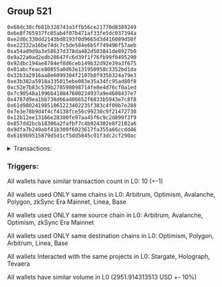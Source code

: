 ## Group 521

```0x2c998adf8b3dd06a850e3bbfb42eb6f94242a529
0x68dc38cfb81b328743a3ffb56ce21770d8389249
0x6e8f765937fc05ab4f07b471af33fe5dc037394a
0xe2d0c330dd2143bd8193f0d9665d3d416089d50f
0xe22332a16be74dc7c5de584e6b5f749496f57aeb
0xa54ad9d9a3e58637d378da482d503841de8927b0
0x9a22a0ad2edb28647fc6d39f1f76fb99f0495290
0x92dbc194ae8784ef8d6ceb149b32d92e39a3f675
0x01abcfeace80855a0d63e131950958c3352bd1da
0x32b3a2916aa8e6099384f2107b8f935b324a79e3
0xe3b382a5918a335015ebe083e35a34fc95ad80f8
0xc52e7b83c539b278598098714fe8e4d76cf0a1ed
0x7c90548a1996b410847600234937a9e4608437e7
0x4787d9ea1bb738d66a406652f6833b5943e7c8f8
0x61d9802419851061223402235f383c4f09b7e288
0x7e3e78b9d4f4cf4138fce56c99230c9f21472730
0x12b12ee13166e28380fe97aa45f6c9c2d899f3f9
0x857dd2bcb18306a2fafbf7c4b924302e8f2102a6
0x9dfa7b249abf41b309f6023617fa355a66ccdd46
0x6169b9515879d5d1cf5dd5845c01f3dc2cf290ac
```
<details>
<summary>Transactions:</summary>

Hashes: 

Wallet: 0x2c998adf8b3dd06a850e3bbfb42eb6f94242a529

       Hash: 0x75fe9cf437fcb0eb2a775b722612fa16efe81ef53788d223665c8b358748956f
         - source chain: Arbitrum
         - destination chain: Optimism
         - project: Stargate
         - contract: 0x352d8275aae3e0c2404d9f68f6cee084b5beb3dd
         - value USD: 2.091910432
       Hash: 0x2bf96b24ecb547ecfcade67ee8a26aaad7beb3bee780e6a1765d6efaa816e945
         - source chain: Arbitrum
         - destination chain: Optimism
         - project: Stargate
         - contract: 0x352d8275aae3e0c2404d9f68f6cee084b5beb3dd
         - value USD: 1.867971671
       Hash: 0xb41cc3390873e2d288d4977caa039c76216842f1019bd9d71bfee9c8e0e469b7
         - source chain: Arbitrum
         - destination chain: Optimism
         - project: Stargate
         - contract: 0x352d8275aae3e0c2404d9f68f6cee084b5beb3dd
         - value USD: 1.804022386
       Hash: 0xa6ed31c798537bd39663ce89fb12d120224fb5583d9a812c8602d132d5e9dcd1
         - source chain: Avalanche
         - destination chain: Polygon
         - project: Holograph
         - contract: 0xe9e30a0ad0d8af5cf2606ea720052e28d6fcbaaf
       Hash: 0x360808bd11e912f494ab5da05fff1772a3393ff7d90830972e5e93ba2b8455b4
         - source chain: Optimism
         - destination chain: Polygon
         - project: Holograph
         - contract: 0xe9e30a0ad0d8af5cf2606ea720052e28d6fcbaaf
       Hash: 0xb96e6c642afe4b63f0e0f2a6030376e7812925084c80c229bb5c6590e7183134
         - source chain: Optimism
         - destination chain: Arbitrum
         - project: Holograph
         - contract: 0x6f484eacd997d9880205af22f6a4881ea0e1ccd7
       Hash: 0xbea999516d4ce67ff8eefef9bd97875324d8e20e9c4d7931e80e1ed6afe95378
         - source chain: zkSync Era Mainnet
         - destination chain: Linea
         - project: Tevaera
         - contract: 0x17d9b864af82c6b83fa6330d65bfe61f3e944fff
       Hash: 0x10118c436b522f0485de285ac1a83af59e68d733569faaae19f23f666ffe37eb
         - source chain: Optimism
         - destination chain: Linea
         - project: Stargate
         - contract: 0x701a95707a0290ac8b90b3719e8ee5b210360883
         - value USD: 27.130156202
       Hash: 0xcf5cf8a07d11b80041a604f3561ef7baeda9f23308934a5e1b76abd112fc0510
         - source chain: Optimism
         - destination chain: Arbitrum
         - project: Stargate
         - contract: 0x701a95707a0290ac8b90b3719e8ee5b210360883
         - value USD: 1710.813767809
       Hash: 0x8284dfb1611a149c2c0e1eed67184a004be4749a5a0d0caa3fc3905206e995af
         - source chain: Arbitrum
         - destination chain: Base
         - project: Stargate
         - contract: 0x352d8275aae3e0c2404d9f68f6cee084b5beb3dd
         - value USD: 1208.206485013
Wallet: 0x68dc38cfb81b328743a3ffb56ce21770d8389249

       Hash:0x32ea21a077f80292d1586a6097f6f10d5d72b2378a06016dc2a51da10bf0853f
         - source chain: Arbitrum
         - destination chain: Optimism
         - project: Stargate
         - contract: 0x352d8275aae3e0c2404d9f68f6cee084b5beb3dd
         - value USD: 2.091910432
       Hash:0x59a23ef7931e0f9aa5c108a49ebdbf5a193112321dcfd973cae4ffa212265747
         - source chain: Arbitrum
         - destination chain: Optimism
         - project: Stargate
         - contract: 0x352d8275aae3e0c2404d9f68f6cee084b5beb3dd
         - value USD: 1.867971671
       Hash:0x2d63330c771536cfe9bf9ead3f31227012ca35944ba995c864ccbbc43310e7ad
         - source chain: Arbitrum
         - destination chain: Optimism
         - project: Stargate
         - contract: 0x352d8275aae3e0c2404d9f68f6cee084b5beb3dd
         - value USD: 1.803994717
       Hash:0xe516db46c4e868288baceaf1628e78ffc0ec3bfbb2909c43885c6f174a0bec24
         - source chain: Avalanche
         - destination chain: Polygon
         - project: Holograph
         - contract: 0xe9e30a0ad0d8af5cf2606ea720052e28d6fcbaaf
       Hash:0xed01f9d07950123f98ba4c28d815f1c22c63a7b56f493c8d052285422fd5550a
         - source chain: Optimism
         - destination chain: Polygon
         - project: Holograph
         - contract: 0xe9e30a0ad0d8af5cf2606ea720052e28d6fcbaaf
       Hash:0x68c5071e8ba108ecec296323841ecdcc056374bbff9681eb283a5ec6f209f0a8
         - source chain: Optimism
         - destination chain: Arbitrum
         - project: Holograph
         - contract: 0x6f484eacd997d9880205af22f6a4881ea0e1ccd7
       Hash:0xfefdea2c1d6daab527083b40fd82126c95062535d53fc1f1f4d85d8e86eb29ec
         - source chain: zkSync Era Mainnet
         - destination chain: Linea
         - project: Tevaera
         - contract: 0x44db5de936f2254fb2988e419d01e9a83dbbabd2
       Hash:0x25910d2b3c2c5ffdaf5ce258cc60568586d871182e6de763688f91133dbe5fe5
         - source chain: Optimism
         - destination chain: Linea
         - project: Stargate
         - contract: 0x701a95707a0290ac8b90b3719e8ee5b210360883
         - value USD: 27.130156202
       Hash:0x93a84203b290534dc1dc8a6e4407faf306440598a40259d74b967dce4b5b0930
         - source chain: Optimism
         - destination chain: Arbitrum
         - project: Stargate
         - contract: 0x701a95707a0290ac8b90b3719e8ee5b210360883
         - value USD: 1710.192063109
       Hash:0x090c5ed03a3aa277743452a8155c47fcd02e96bcedb6fd106bf2dea2d0480114
         - source chain: Arbitrum
         - destination chain: Base
         - project: Stargate
         - contract: 0x352d8275aae3e0c2404d9f68f6cee084b5beb3dd
         - value USD: 1207.990956005
Wallet: 0x6e8f765937fc05ab4f07b471af33fe5dc037394a

       Hash:0xe85151418942ecb8ed06d6b4c9c06a7cdb31160167deeaa9907cf8b3993bd24f
         - source chain: Arbitrum
         - destination chain: Optimism
         - project: Stargate
         - contract: 0x352d8275aae3e0c2404d9f68f6cee084b5beb3dd
         - value USD: 2.091910432
       Hash:0xf86ffe989f71976b1eda0c89fef56e908bc9eaaf909109240be9ef7b655b4466
         - source chain: Arbitrum
         - destination chain: Optimism
         - project: Stargate
         - contract: 0x352d8275aae3e0c2404d9f68f6cee084b5beb3dd
         - value USD: 1.867971671
       Hash:0xe5494814b3f2c16a97bc38847a3101cbb517b932964c515fb87cbb149d621e80
         - source chain: Arbitrum
         - destination chain: Optimism
         - project: Stargate
         - contract: 0x352d8275aae3e0c2404d9f68f6cee084b5beb3dd
         - value USD: 1.803990522
       Hash:0xb77ebc43077e39d7d9d7eb0c48842656cfb18b79b36a4b518548cd108246d5cd
         - source chain: Avalanche
         - destination chain: Polygon
         - project: Holograph
         - contract: 0xe9e30a0ad0d8af5cf2606ea720052e28d6fcbaaf
       Hash:0xb1903e06a78f023fcb89939333eb9407b38c9373124eea8ae57480642c770ba9
         - source chain: Optimism
         - destination chain: Polygon
         - project: Holograph
         - contract: 0xe9e30a0ad0d8af5cf2606ea720052e28d6fcbaaf
       Hash:0xa31814173382a913c49420ea240c8f3cc7542ab61f4c81b8f54b7b15510e9304
         - source chain: Optimism
         - destination chain: Arbitrum
         - project: Holograph
         - contract: 0x6f484eacd997d9880205af22f6a4881ea0e1ccd7
       Hash:0xa5125fd0fbbeb3027d48dbdf00eed0f9f28fec68236181c3ab8a9d50e3ef7ca0
         - source chain: zkSync Era Mainnet
         - destination chain: Linea
         - project: Tevaera
         - contract: 0x44db5de936f2254fb2988e419d01e9a83dbbabd2
       Hash:0x8369529f7a6201ab280e5c1f62f6306bc02a274a14bbc956660dad93a0b13a04
         - source chain: Optimism
         - destination chain: Linea
         - project: Stargate
         - contract: 0x701a95707a0290ac8b90b3719e8ee5b210360883
         - value USD: 27.130156202
       Hash:0x8c9d44fcdccd155b0b34c33bcc4d6b693923f8238e1b6ada8111bc93a5fef67e
         - source chain: Optimism
         - destination chain: Arbitrum
         - project: Stargate
         - contract: 0x701a95707a0290ac8b90b3719e8ee5b210360883
         - value USD: 1710.0847943
       Hash:0xba993ec321a18a08a27900f4af65dbfa40f46a2946e763640aa6111dfd081a90
         - source chain: Arbitrum
         - destination chain: Base
         - project: Stargate
         - contract: 0x352d8275aae3e0c2404d9f68f6cee084b5beb3dd
         - value USD: 1202.559652073
Wallet: 0xe2d0c330dd2143bd8193f0d9665d3d416089d50f

       Hash:0xcb1383a75a1bfa0b801a6a339d6aab5bf8c3330a62afa350dcc90f0534da48bd
         - source chain: Arbitrum
         - destination chain: Optimism
         - project: Stargate
         - contract: 0x352d8275aae3e0c2404d9f68f6cee084b5beb3dd
         - value USD: 2.091910432
       Hash:0xe6099e1d0f7f673fe16f7d97b8ec7f237a0c7d9e40501ae9fd19c92794b80803
         - source chain: Arbitrum
         - destination chain: Optimism
         - project: Stargate
         - contract: 0x352d8275aae3e0c2404d9f68f6cee084b5beb3dd
         - value USD: 1.867971671
       Hash:0x8995bcef9fa59ff2d7fe11727eb1c748373a3d4c31a4b90d5b5b22f5a0b8fa4e
         - source chain: Arbitrum
         - destination chain: Optimism
         - project: Stargate
         - contract: 0x352d8275aae3e0c2404d9f68f6cee084b5beb3dd
         - value USD: 1.80398842
       Hash:0x97d91465578dde278d5140748c8a7f809dfd9af8101f8e4b02c215da7ebaee56
         - source chain: Avalanche
         - destination chain: Polygon
         - project: Holograph
         - contract: 0xe9e30a0ad0d8af5cf2606ea720052e28d6fcbaaf
       Hash:0xa0627134ac27e8aa0451b1419167a2ff80aa5c67fb3569d382aa9c868c8a59d1
         - source chain: Optimism
         - destination chain: Polygon
         - project: Holograph
         - contract: 0xe9e30a0ad0d8af5cf2606ea720052e28d6fcbaaf
       Hash:0xa8d71b40f5566222a0424f637ff9d7bbf11337a2093ff934ffd5cbdd6f28f7a0
         - source chain: Optimism
         - destination chain: Polygon
         - project: Holograph
         - contract: 0x6f484eacd997d9880205af22f6a4881ea0e1ccd7
       Hash:0xb963c01e9be75c044d255e12e4ffb901c1e9955f6849e6d62d13ba8ea927c9ab
         - source chain: zkSync Era Mainnet
         - destination chain: Linea
         - project: Tevaera
         - contract: 0x5060f2f97e7053d1147583b71d190e1a420c42fd
       Hash:0xb2e7ecd96214c2f30f8fe916481c8fa08042d8ac5d5a8994632bd6084b26cdef
         - source chain: Optimism
         - destination chain: Linea
         - project: Stargate
         - contract: 0x701a95707a0290ac8b90b3719e8ee5b210360883
         - value USD: 27.130156202
       Hash:0xf4816c7ff7de6624982be4f7bf512270388e5931aa516acb107c995b7f4d2eec
         - source chain: Optimism
         - destination chain: Arbitrum
         - project: Stargate
         - contract: 0x701a95707a0290ac8b90b3719e8ee5b210360883
         - value USD: 1713.884805
       Hash:0x46a9e22aba8aa03cc21c32a8e68725e170a3d0499dc77377300ba3b25f8b1bda
         - source chain: Arbitrum
         - destination chain: Base
         - project: Stargate
         - contract: 0x352d8275aae3e0c2404d9f68f6cee084b5beb3dd
         - value USD: 1200.547397704
Wallet: 0xe22332a16be74dc7c5de584e6b5f749496f57aeb

       Hash:0x7b724ad99cee03c2e7e9fb118e331851bcc18640056c4cd4fc70971c946eb1c4
         - source chain: Arbitrum
         - destination chain: Optimism
         - project: Stargate
         - contract: 0x352d8275aae3e0c2404d9f68f6cee084b5beb3dd
         - value USD: 2.091910432
       Hash:0x26ca17a91a570cf70798dd8e483ee6b13e7fea0dc5f4c82d91b7007e3f86813d
         - source chain: Arbitrum
         - destination chain: Optimism
         - project: Stargate
         - contract: 0x352d8275aae3e0c2404d9f68f6cee084b5beb3dd
         - value USD: 2.054768838
       Hash:0x0228ddcfdaca71ef6abf9e350f0970bf5f3b2496d4af24dc2ebe4fe63489b847
         - source chain: Arbitrum
         - destination chain: Optimism
         - project: Stargate
         - contract: 0x352d8275aae3e0c2404d9f68f6cee084b5beb3dd
         - value USD: 1.803984697
       Hash:0x5a8af6b20cfe96e57ae742e03026345212e51a91e2fb395dcd96f8155b3a6599
         - source chain: Avalanche
         - destination chain: Polygon
         - project: Holograph
         - contract: 0xe9e30a0ad0d8af5cf2606ea720052e28d6fcbaaf
       Hash:0x5f0a28b92c48ef6d8e0d3abb4424e33eeaceb8b5e05ab2bccc407477e0be7a9c
         - source chain: Optimism
         - destination chain: Polygon
         - project: Holograph
         - contract: 0xe9e30a0ad0d8af5cf2606ea720052e28d6fcbaaf
       Hash:0xe29e33f5a15f90b50615a330173ed4b2283f58aa2a6c92804300e92d328a6fea
         - source chain: Optimism
         - destination chain: Polygon
         - project: Holograph
         - contract: 0x6f484eacd997d9880205af22f6a4881ea0e1ccd7
       Hash:0x53c6ceafb5746b8ac4d280fc6c178e6e10a3b0d5fcb6981f1d503b6fad1cc5ca
         - source chain: zkSync Era Mainnet
         - destination chain: Linea
         - project: Tevaera
         - contract: 0x955ae6b7005efa49f23ccfcb385cdcf542c06276
       Hash:0x6dda94e4d3f1e2ec417249e90f3a24be7049df80719c14144ff780dd104a3af7
         - source chain: Optimism
         - destination chain: Linea
         - project: Stargate
         - contract: 0x701a95707a0290ac8b90b3719e8ee5b210360883
         - value USD: 27.130156202
       Hash:0x808c2f7d69fae5d4e924ffe2b55ad4bf0e6efa5859327cfaec0c9eca75d296c4
         - source chain: Optimism
         - destination chain: Arbitrum
         - project: Stargate
         - contract: 0x701a95707a0290ac8b90b3719e8ee5b210360883
         - value USD: 1714.661012434
       Hash:0x3a2b02cd0be720cbc1af71a4819a5a7d74306e9421eb61898f376694c58ad393
         - source chain: Arbitrum
         - destination chain: Base
         - project: Stargate
         - contract: 0x352d8275aae3e0c2404d9f68f6cee084b5beb3dd
         - value USD: 1203.047234543
Wallet: 0xa54ad9d9a3e58637d378da482d503841de8927b0

       Hash:0xa5ac6918162c90f41d7993c84e0413d71c1f6b237fc2cce831959b4355ac26b2
         - source chain: Arbitrum
         - destination chain: Optimism
         - project: Stargate
         - contract: 0x352d8275aae3e0c2404d9f68f6cee084b5beb3dd
         - value USD: 2.091910432
       Hash:0xa4d4f6520216c999d1ff6d99c4a706eca4e37e6d2f831ac7f19392b63344e48e
         - source chain: Arbitrum
         - destination chain: Optimism
         - project: Stargate
         - contract: 0x352d8275aae3e0c2404d9f68f6cee084b5beb3dd
         - value USD: 2.241566005
       Hash:0x2aacdd849401759c818ae2d75e75a87a980760cad72383814482d79f2f33670d
         - source chain: Arbitrum
         - destination chain: Optimism
         - project: Stargate
         - contract: 0x352d8275aae3e0c2404d9f68f6cee084b5beb3dd
         - value USD: 1.80395274
       Hash:0x9d1e85e4c3dd61dc3e60105324d1df4419b2a1e1df714ea1a16d701848837050
         - source chain: Avalanche
         - destination chain: Polygon
         - project: Holograph
         - contract: 0xe9e30a0ad0d8af5cf2606ea720052e28d6fcbaaf
       Hash:0x3d4730aefd38d8049d0331339feca1a52c380273c9c753cebee5c73e0b6dfc02
         - source chain: Optimism
         - destination chain: Polygon
         - project: Holograph
         - contract: 0xe9e30a0ad0d8af5cf2606ea720052e28d6fcbaaf
       Hash:0x6a1c7adeaca7676551a245fcb7025fbe177ead438c1267dd4a2ae191a9c9c73e
         - source chain: Optimism
         - destination chain: Polygon
         - project: Holograph
         - contract: 0x6f484eacd997d9880205af22f6a4881ea0e1ccd7
       Hash:0x4c0bed3816ee0c72d476928958258c60a6216e4b6cfc96780717dfdc2d73199c
         - source chain: zkSync Era Mainnet
         - destination chain: Linea
         - project: Tevaera
         - contract: 0xcaf741840240e6ab1a010d13368c2d15774487d3
       Hash:0x529458e46bb052aa89e889c85f55243d7f1160e294b195b3fa3b0c19a6a2bf7a
         - source chain: Optimism
         - destination chain: Linea
         - project: Stargate
         - contract: 0x701a95707a0290ac8b90b3719e8ee5b210360883
         - value USD: 27.130156202
       Hash:0x7963313a48d5c43aabee0ce00dc92d096aca21469062ab3e3ded5438b10c5b88
         - source chain: Optimism
         - destination chain: Arbitrum
         - project: Stargate
         - contract: 0x701a95707a0290ac8b90b3719e8ee5b210360883
         - value USD: 1710.838241031
       Hash:0x4403b0bea3d9c8d84ee78aa739d67a00b740b8d8d31b5412985129208a59e1df
         - source chain: Arbitrum
         - destination chain: Base
         - project: Stargate
         - contract: 0x352d8275aae3e0c2404d9f68f6cee084b5beb3dd
         - value USD: 1205.180997362
Wallet: 0x9a22a0ad2edb28647fc6d39f1f76fb99f0495290

       Hash:0x45d77efdca6326f9a31182cf8d9f61124ec040725a8841dd9f8cdcc47197906c
         - source chain: Arbitrum
         - destination chain: Optimism
         - project: Stargate
         - contract: 0x352d8275aae3e0c2404d9f68f6cee084b5beb3dd
         - value USD: 2.091910432
       Hash:0xa4c9eb04d111a348c57297c8bbb9e262322f39791caf6b29dd1ceb01e371c2a7
         - source chain: Arbitrum
         - destination chain: Optimism
         - project: Stargate
         - contract: 0x352d8275aae3e0c2404d9f68f6cee084b5beb3dd
         - value USD: 1.494377337
       Hash:0xb7e00cf49a7b3c71969c5834cac016b65163cdeb78e540c06c3ebcbb069b9de8
         - source chain: Arbitrum
         - destination chain: Optimism
         - project: Stargate
         - contract: 0x352d8275aae3e0c2404d9f68f6cee084b5beb3dd
         - value USD: 1.803910284
       Hash:0xfde416355fbb3d2b6f57999bedf2dba634b6ca4e8c35ebea765b3188af051281
         - source chain: Avalanche
         - destination chain: Polygon
         - project: Holograph
         - contract: 0xe9e30a0ad0d8af5cf2606ea720052e28d6fcbaaf
       Hash:0xc7650de246917a4913432636efa6a545fa5eaac4dad8d1a6445498a6b0542402
         - source chain: Optimism
         - destination chain: Polygon
         - project: Holograph
         - contract: 0xe9e30a0ad0d8af5cf2606ea720052e28d6fcbaaf
       Hash:0x829a64ee7a23be11212e10fa9fd7ad7828c290a2186fd3a4a6db71a1fa7a4639
         - source chain: Optimism
         - destination chain: Polygon
         - project: Holograph
         - contract: 0x6f484eacd997d9880205af22f6a4881ea0e1ccd7
       Hash:0x997eef3ac5b471dcead2fd7ceaab3949d7e65d25ba7b675b04f065869c79f8a2
         - source chain: zkSync Era Mainnet
         - destination chain: Linea
         - project: Tevaera
         - contract: 0x17d9b864af82c6b83fa6330d65bfe61f3e944fff
       Hash:0xc3442d5baf981b6cbe8c5ab37b0618fd80b97135194b33d3844f912890f37329
         - source chain: Optimism
         - destination chain: Linea
         - project: Stargate
         - contract: 0x701a95707a0290ac8b90b3719e8ee5b210360883
         - value USD: 27.005297193
       Hash:0x9a754cac71536c2732cff4fa05e0e1e669c7d3740178cd265587f56c816e7519
         - source chain: Optimism
         - destination chain: Arbitrum
         - project: Stargate
         - contract: 0x701a95707a0290ac8b90b3719e8ee5b210360883
         - value USD: 1710.786197684
       Hash:0xbfbb721aee3514f2762d3b56642fb9f21f095b8dfbddeccc6e1befb418db455b
         - source chain: Arbitrum
         - destination chain: Base
         - project: Stargate
         - contract: 0x352d8275aae3e0c2404d9f68f6cee084b5beb3dd
         - value USD: 1207.044853915
Wallet: 0x92dbc194ae8784ef8d6ceb149b32d92e39a3f675

       Hash:0x0e48f1bb613915e528cb7d6795c9652faa5cc3b94352ddd18876d79a608040e9
         - source chain: Arbitrum
         - destination chain: Optimism
         - project: Stargate
         - contract: 0x352d8275aae3e0c2404d9f68f6cee084b5beb3dd
         - value USD: 2.091910432
       Hash:0x9df0cada6b0eb60245c46779455219cc9a4f41249fd712fa85458773a2c6c501
         - source chain: Arbitrum
         - destination chain: Optimism
         - project: Stargate
         - contract: 0x352d8275aae3e0c2404d9f68f6cee084b5beb3dd
         - value USD: 2.241566005
       Hash:0x9fa5b1179c4f971e0e83e92fd80dda7590c13976b34a403e4c27b0f2ff08a50f
         - source chain: Arbitrum
         - destination chain: Optimism
         - project: Stargate
         - contract: 0x352d8275aae3e0c2404d9f68f6cee084b5beb3dd
         - value USD: 1.803909577
       Hash:0x717f8a0d193660e09af7e2c32dacbcf300b51a820091243f5d7cc9f4bd61314b
         - source chain: Avalanche
         - destination chain: Polygon
         - project: Holograph
         - contract: 0xe9e30a0ad0d8af5cf2606ea720052e28d6fcbaaf
       Hash:0x701384f1edcacbfe461d547785639a5ec07274d8fc897a66739f84c5fc557614
         - source chain: Optimism
         - destination chain: Polygon
         - project: Holograph
         - contract: 0xe9e30a0ad0d8af5cf2606ea720052e28d6fcbaaf
       Hash:0xdd6fb1ed9bf9388384e09f80c3ea94587ba32665d46fc626b305f970423a6182
         - source chain: Optimism
         - destination chain: Polygon
         - project: Holograph
         - contract: 0x6f484eacd997d9880205af22f6a4881ea0e1ccd7
       Hash:0x0f5f14505ac4b9df8ce77fbf951afeff57292e3f08fd52de3b1c699e193cd926
         - source chain: zkSync Era Mainnet
         - destination chain: Linea
         - project: Tevaera
         - contract: 0x44db5de936f2254fb2988e419d01e9a83dbbabd2
       Hash:0xe1430b51a2d5015076c3fcfaaa4f0a5ea3101134a6176502ac65d986c2244075
         - source chain: Optimism
         - destination chain: Linea
         - project: Stargate
         - contract: 0x701a95707a0290ac8b90b3719e8ee5b210360883
         - value USD: 26.608400152
       Hash:0x3410c794d1d96a3493871dbeda2b622c05e65bbeda4e6b0459d93f656e218bea
         - source chain: Optimism
         - destination chain: Arbitrum
         - project: Stargate
         - contract: 0x701a95707a0290ac8b90b3719e8ee5b210360883
         - value USD: 1706.929082199
       Hash:0x768cd58bcf6b488eff1e9c63c25802d023183896dde3935b397dc56586572c1b
         - source chain: Arbitrum
         - destination chain: Base
         - project: Stargate
         - contract: 0x352d8275aae3e0c2404d9f68f6cee084b5beb3dd
         - value USD: 1210.108189081
Wallet: 0x01abcfeace80855a0d63e131950958c3352bd1da

       Hash:0x632e086176ecbf4403d08d3c61099baf7fa903892a21163dc9010f721040de72
         - source chain: Arbitrum
         - destination chain: Optimism
         - project: Stargate
         - contract: 0x352d8275aae3e0c2404d9f68f6cee084b5beb3dd
         - value USD: 2.510292518
       Hash:0x4da5b1c6e3623e437266a885c5a9b189eae129a4ca5a01e37a4fc8f3cfcebfb8
         - source chain: Arbitrum
         - destination chain: Optimism
         - project: Stargate
         - contract: 0x352d8275aae3e0c2404d9f68f6cee084b5beb3dd
         - value USD: 1.867971671
       Hash:0x014c9fa4e0fce4980e1506b1c6063afab9e6a26bfa1ba62f8a96d02c98ce5bfe
         - source chain: Arbitrum
         - destination chain: Optimism
         - project: Stargate
         - contract: 0x352d8275aae3e0c2404d9f68f6cee084b5beb3dd
         - value USD: 1.803909412
       Hash:0x15dd48a882c62e642309c3b22d467c5bd0e5230329fe7f7b50cf09513d4ff712
         - source chain: Avalanche
         - destination chain: Polygon
         - project: Holograph
         - contract: 0xe9e30a0ad0d8af5cf2606ea720052e28d6fcbaaf
       Hash:0x5c884ec399a37627a1c711f505e65e1f5276c876b7ca66da35161bf284d84d03
         - source chain: Optimism
         - destination chain: Polygon
         - project: Holograph
         - contract: 0xe9e30a0ad0d8af5cf2606ea720052e28d6fcbaaf
       Hash:0x91d4541a2b5bf1c7b991b9326083a69acb84c6437af6ba6c5032ba15d525c990
         - source chain: Optimism
         - destination chain: Polygon
         - project: Holograph
         - contract: 0x6f484eacd997d9880205af22f6a4881ea0e1ccd7
       Hash:0xf29d6a61dec8f6dce6b05833b4fa036e80c71bceff716a44204a88639a495ab7
         - source chain: zkSync Era Mainnet
         - destination chain: Linea
         - project: Tevaera
         - contract: 0x44db5de936f2254fb2988e419d01e9a83dbbabd2
       Hash:0xbf449d9b19309768a6d155804de0d30dd8fa21f2b2e3dfed70b0a6a06e86a726
         - source chain: Optimism
         - destination chain: Linea
         - project: Stargate
         - contract: 0x701a95707a0290ac8b90b3719e8ee5b210360883
         - value USD: 26.608400152
       Hash:0x31046c108f41a59e86dbcb32ea248c0a10e71795845b4d1100d8b970e7d6c2ea
         - source chain: Optimism
         - destination chain: Arbitrum
         - project: Stargate
         - contract: 0x701a95707a0290ac8b90b3719e8ee5b210360883
         - value USD: 1710.648367037
       Hash:0x085056ab689e120f924b1421bf3f946977657ea827c9a1724e0085b2deec52b4
         - source chain: Arbitrum
         - destination chain: Base
         - project: Stargate
         - contract: 0x352d8275aae3e0c2404d9f68f6cee084b5beb3dd
         - value USD: 1205.206498972
Wallet: 0x32b3a2916aa8e6099384f2107b8f935b324a79e3

       Hash:0x87bc7660e362c3c421c81e806fbf6f8a835c73c6c0e809ea37c78ebb4b56f82a
         - source chain: Arbitrum
         - destination chain: Optimism
         - project: Stargate
         - contract: 0x352d8275aae3e0c2404d9f68f6cee084b5beb3dd
         - value USD: 3.137865647
       Hash:0x07695f294643cdbbc280d5a2e760540a7862f2a42b87d1c48d156cbe12f35c35
         - source chain: Arbitrum
         - destination chain: Optimism
         - project: Stargate
         - contract: 0x352d8275aae3e0c2404d9f68f6cee084b5beb3dd
         - value USD: 0.9339858355
       Hash:0xd685f624f3c167a164f874776ea51108abb21a1418c002d1de86419f6f9e4a77
         - source chain: Arbitrum
         - destination chain: Optimism
         - project: Stargate
         - contract: 0x352d8275aae3e0c2404d9f68f6cee084b5beb3dd
         - value USD: 1.803849633
       Hash:0x36817727975c83c3c411bc1116e55dba8e89ba446e84510be016eac44feecfe9
         - source chain: Avalanche
         - destination chain: Polygon
         - project: Holograph
         - contract: 0xe9e30a0ad0d8af5cf2606ea720052e28d6fcbaaf
       Hash:0x5f62b80e65a349b4c7602925bc388f52c9a931c169ddc026c8e2bcdb90d529dd
         - source chain: Optimism
         - destination chain: Polygon
         - project: Holograph
         - contract: 0xe9e30a0ad0d8af5cf2606ea720052e28d6fcbaaf
       Hash:0x77574897bc25db2ad8df0912139899b348814335ed29cabf6e2d2109b4ea27fa
         - source chain: Optimism
         - destination chain: Polygon
         - project: Holograph
         - contract: 0x6f484eacd997d9880205af22f6a4881ea0e1ccd7
       Hash:0x86fc64456bbd3e5b3e9c8567a4fc26a3b6fc29e7158b0c0fac8a7a2c8c899cea
         - source chain: zkSync Era Mainnet
         - destination chain: Linea
         - project: Tevaera
         - contract: 0x5060f2f97e7053d1147583b71d190e1a420c42fd
       Hash:0xb51dcc1b2bcc82e1551c5b65c5f1887c12f290904414482d9ed36a0990fc7127
         - source chain: Optimism
         - destination chain: Linea
         - project: Stargate
         - contract: 0x701a95707a0290ac8b90b3719e8ee5b210360883
         - value USD: 26.454540622
       Hash:0x3f6af01df268a104f169317416a8da344470804168a995ab0e069a7dec192ce6
         - source chain: Optimism
         - destination chain: Arbitrum
         - project: Stargate
         - contract: 0x701a95707a0290ac8b90b3719e8ee5b210360883
         - value USD: 1710.564781107
       Hash:0x61447b9909b3529cd585ba0059d5e726dc81b7ccf7bd16c3eb7ca8f32614123b
         - source chain: Arbitrum
         - destination chain: Base
         - project: Stargate
         - contract: 0x352d8275aae3e0c2404d9f68f6cee084b5beb3dd
         - value USD: 1211.683632015
Wallet: 0xe3b382a5918a335015ebe083e35a34fc95ad80f8

       Hash:0x7241ae017d59b6d20af41d74139e6964fc62f2180552a2ea7fce67dc37d2e941
         - source chain: Arbitrum
         - destination chain: Optimism
         - project: Stargate
         - contract: 0x352d8275aae3e0c2404d9f68f6cee084b5beb3dd
         - value USD: 2.301101475
       Hash:0xa5c93039c81c0fcd6e3c61322c314f83385057efcc016f3c52b1f47c5811f7b9
         - source chain: Arbitrum
         - destination chain: Optimism
         - project: Stargate
         - contract: 0x352d8275aae3e0c2404d9f68f6cee084b5beb3dd
         - value USD: 2.428363172
       Hash:0x6dae72a63be9a84c1d35a794570bb7ebd37f6e9030cff4029d99c4ab79330fd0
         - source chain: Arbitrum
         - destination chain: Optimism
         - project: Stargate
         - contract: 0x352d8275aae3e0c2404d9f68f6cee084b5beb3dd
         - value USD: 1.803824792
       Hash:0xfe458cd52dd2f9e2d04bf0e20d824736619a7667fa6ce9a6799e6231321ae9b6
         - source chain: Avalanche
         - destination chain: Polygon
         - project: Holograph
         - contract: 0xe9e30a0ad0d8af5cf2606ea720052e28d6fcbaaf
       Hash:0x5d7172133fb21ee6baa2c6a1b2ef262c8cbfb19d7efc4fc5e4fa6651ca480832
         - source chain: Optimism
         - destination chain: Polygon
         - project: Holograph
         - contract: 0xe9e30a0ad0d8af5cf2606ea720052e28d6fcbaaf
       Hash:0x0390a28ab9be74c2de8cdfe6f062a73cb3b7394f9bf6bae9642002bc04573c07
         - source chain: Optimism
         - destination chain: Polygon
         - project: Holograph
         - contract: 0x6f484eacd997d9880205af22f6a4881ea0e1ccd7
       Hash:0x7bea2d21574384d943389993e759bef02cbf30346c6505e5041e0318596dc86d
         - source chain: zkSync Era Mainnet
         - destination chain: Linea
         - project: Tevaera
         - contract: 0x955ae6b7005efa49f23ccfcb385cdcf542c06276
       Hash:0xc4cb2942449db86785b47694b2fae8b62c9cdea0938861a38d42fe202ad6a73c
         - source chain: Optimism
         - destination chain: Linea
         - project: Stargate
         - contract: 0x701a95707a0290ac8b90b3719e8ee5b210360883
         - value USD: 25.523270309
       Hash:0x87a739030ea7b5750df3d8164bf45cb1f469765ae9fe15fca3f960bc3e09a194
         - source chain: Optimism
         - destination chain: Arbitrum
         - project: Stargate
         - contract: 0x701a95707a0290ac8b90b3719e8ee5b210360883
         - value USD: 1714.334365246
       Hash:0x2c4b32d089da9673aa41ce19e4d205c01dfb5151b1fa0bbd84d8cdc7e7767260
         - source chain: Arbitrum
         - destination chain: Base
         - project: Stargate
         - contract: 0x352d8275aae3e0c2404d9f68f6cee084b5beb3dd
         - value USD: 1213.598877146
Wallet: 0xc52e7b83c539b278598098714fe8e4d76cf0a1ed

       Hash:0xd889e45488a00c72951fb1bdf3dfb5c7864e36b7255c7200001184c4cdf9d766
         - source chain: Arbitrum
         - destination chain: Optimism
         - project: Stargate
         - contract: 0x352d8275aae3e0c2404d9f68f6cee084b5beb3dd
         - value USD: 2.301101475
       Hash:0xdd56bc24a0162d135f5e7327a38aa84f649b626a217d99da0ad256344fc74c60
         - source chain: Arbitrum
         - destination chain: Optimism
         - project: Stargate
         - contract: 0x352d8275aae3e0c2404d9f68f6cee084b5beb3dd
         - value USD: 1.867971671
       Hash:0xcfef6b437e098be47ed73d9c5b030826b3ac7c65f8f00c23aff7529086c73c21
         - source chain: Arbitrum
         - destination chain: Optimism
         - project: Stargate
         - contract: 0x352d8275aae3e0c2404d9f68f6cee084b5beb3dd
         - value USD: 1.803815485
       Hash:0x00efacb9c5029edda344a98bb05d37f7ff026b7706149d82e3cdfbe5e76f7a78
         - source chain: Avalanche
         - destination chain: Polygon
         - project: Holograph
         - contract: 0xe9e30a0ad0d8af5cf2606ea720052e28d6fcbaaf
       Hash:0x0ff8901209d13f330ce205e1125b878486871937d39f15a76553c487f463f463
         - source chain: Optimism
         - destination chain: Polygon
         - project: Holograph
         - contract: 0xe9e30a0ad0d8af5cf2606ea720052e28d6fcbaaf
       Hash:0xed367c94bcea772ecc82756118cdbb501aa48e36d6e29370eb80e1b229261e46
         - source chain: Optimism
         - destination chain: Polygon
         - project: Holograph
         - contract: 0x6f484eacd997d9880205af22f6a4881ea0e1ccd7
       Hash:0x101b8c286e06b457db5159c223bf5d06c240efe52bd4e5087550f6787628fea6
         - source chain: zkSync Era Mainnet
         - destination chain: Linea
         - project: Tevaera
         - contract: 0xcaf741840240e6ab1a010d13368c2d15774487d3
       Hash:0x368e7232907906a492d0694ef5afa7cb8f54d4f589d0d61056d846923ab489f1
         - source chain: Optimism
         - destination chain: Linea
         - project: Stargate
         - contract: 0x701a95707a0290ac8b90b3719e8ee5b210360883
         - value USD: 25.524049432
       Hash:0xa1b692890cf3530d9678e0a0aae90d5add76c7c101ca29219134cbce3118f52c
         - source chain: Optimism
         - destination chain: Arbitrum
         - project: Stargate
         - contract: 0x701a95707a0290ac8b90b3719e8ee5b210360883
         - value USD: 1714.199936226
       Hash:0xa0b58e93a5eac4207377de5e349e1e26014f025270a38e1ba5a6611fc7ebb6a9
         - source chain: Arbitrum
         - destination chain: Base
         - project: Stargate
         - contract: 0x352d8275aae3e0c2404d9f68f6cee084b5beb3dd
         - value USD: 1223.361780689
Wallet: 0x7c90548a1996b410847600234937a9e4608437e7

       Hash:0x3fb65da8a4ac01788c6fb5707247a517b2635fd56eebbfc01f42f86d8d2ce3c2
         - source chain: Arbitrum
         - destination chain: Optimism
         - project: Stargate
         - contract: 0x352d8275aae3e0c2404d9f68f6cee084b5beb3dd
         - value USD: 2.677645352
       Hash:0x86baca26edf819a556988012fc02059db9b9221c8cc42b19c35a13e24a28c3f0
         - source chain: Arbitrum
         - destination chain: Optimism
         - project: Stargate
         - contract: 0x352d8275aae3e0c2404d9f68f6cee084b5beb3dd
         - value USD: 2.054768838
       Hash:0x331d1545814b9866dfc9a150eced8c017ef1747db2f1bd35dcc1fcba71a3b284
         - source chain: Arbitrum
         - destination chain: Optimism
         - project: Stargate
         - contract: 0x352d8275aae3e0c2404d9f68f6cee084b5beb3dd
         - value USD: 1.803783917
       Hash:0x5fce3752e98214fa66609e48493c508f7771498a1a88cf0c3a6c3e1c8f7699a9
         - source chain: Avalanche
         - destination chain: Polygon
         - project: Holograph
         - contract: 0xe9e30a0ad0d8af5cf2606ea720052e28d6fcbaaf
       Hash:0x0998b4d8be9423e6c1d8dd265fb52b4063d4a318ada4fb78837451b01cd62b79
         - source chain: Optimism
         - destination chain: Polygon
         - project: Holograph
         - contract: 0xe9e30a0ad0d8af5cf2606ea720052e28d6fcbaaf
       Hash:0x8198776f5ca8bef06bbe064c63f8a6bd80363bff79f8aec52c0c56781688d298
         - source chain: Optimism
         - destination chain: Polygon
         - project: Holograph
         - contract: 0x6f484eacd997d9880205af22f6a4881ea0e1ccd7
       Hash:0x25dc1394b408b8f89f10244a56fe69574b3e94ba2696b7ced3c91f6d5f7bff41
         - source chain: zkSync Era Mainnet
         - destination chain: Linea
         - project: Tevaera
         - contract: 0x17d9b864af82c6b83fa6330d65bfe61f3e944fff
       Hash:0x88ed6b437aef6b6487be6b0bf345c8320915251d6c5e1bebf67d3ce1711adc22
         - source chain: Optimism
         - destination chain: Linea
         - project: Stargate
         - contract: 0x701a95707a0290ac8b90b3719e8ee5b210360883
         - value USD: 26.050237504
       Hash:0x7cee0f0cc87ef990db63020e9fe0e1c97e8492b95f58085f908ef415991ee678
         - source chain: Optimism
         - destination chain: Arbitrum
         - project: Stargate
         - contract: 0x701a95707a0290ac8b90b3719e8ee5b210360883
         - value USD: 1786.556109004
       Hash:0xa799e520fd4e6f9a174b49bc61412d3e5419149367af77db0eb6e4627ab4401d
         - source chain: Arbitrum
         - destination chain: Base
         - project: Stargate
         - contract: 0x352d8275aae3e0c2404d9f68f6cee084b5beb3dd
         - value USD: 1197.971585434
Wallet: 0x4787d9ea1bb738d66a406652f6833b5943e7c8f8

       Hash:0x84935da4205d251edbc7eed61bb442792fbd5417d00db26b87f6ee6bcb517e62
         - source chain: Arbitrum
         - destination chain: Optimism
         - project: Stargate
         - contract: 0x352d8275aae3e0c2404d9f68f6cee084b5beb3dd
         - value USD: 2.614888039
       Hash:0xd8f4233a2ff6629bdadbfd0c9a6e23291d0dd67585742b8fc70f50dfaabb6963
         - source chain: Arbitrum
         - destination chain: Optimism
         - project: Stargate
         - contract: 0x352d8275aae3e0c2404d9f68f6cee084b5beb3dd
         - value USD: 1.30758017
       Hash:0x5967ef37f8027f51d1fe5c9a2e39b49b238f9ae87a64abec53bb1577e08b0b30
         - source chain: Arbitrum
         - destination chain: Optimism
         - project: Stargate
         - contract: 0x352d8275aae3e0c2404d9f68f6cee084b5beb3dd
         - value USD: 1.803736745
       Hash:0x9afbb029fa8cd72decb3328c0e0b96b38c9083034c3b7271ee2c7f4e43269cfc
         - source chain: Avalanche
         - destination chain: Polygon
         - project: Holograph
         - contract: 0xe9e30a0ad0d8af5cf2606ea720052e28d6fcbaaf
       Hash:0x22064f426f2af7049a2ad7450390ccd584e3954bfd20de7d24d25be5ff2a5c5a
         - source chain: Optimism
         - destination chain: Polygon
         - project: Holograph
         - contract: 0xe9e30a0ad0d8af5cf2606ea720052e28d6fcbaaf
       Hash:0x2dbd75b3b9fb3fa188a66ed7dbffda566d3e8f8cfe6e155c40cdde3bb067e41d
         - source chain: Optimism
         - destination chain: Polygon
         - project: Holograph
         - contract: 0x6f484eacd997d9880205af22f6a4881ea0e1ccd7
       Hash:0xae387e814484cd4e08535b981a93054773ad0eba12f0058e4b3e3f683feef20b
         - source chain: zkSync Era Mainnet
         - destination chain: Linea
         - project: Tevaera
         - contract: 0x5060f2f97e7053d1147583b71d190e1a420c42fd
       Hash:0xa332031a437998b063257b0f65719f7ecf0427c0139830312880a237533a49a3
         - source chain: Optimism
         - destination chain: Linea
         - project: Stargate
         - contract: 0x701a95707a0290ac8b90b3719e8ee5b210360883
         - value USD: 25.85099502
       Hash:0xab0e99d64756eac0a2136b358ae5dca4205969b28c9903e28f1f666b71055c98
         - source chain: Optimism
         - destination chain: Arbitrum
         - project: Stargate
         - contract: 0x701a95707a0290ac8b90b3719e8ee5b210360883
         - value USD: 1790.708977579
       Hash:0x9f2200b8f735f83b38fa737d92dc527521b03831a6994acaab05a8c647984635
         - source chain: Arbitrum
         - destination chain: Base
         - project: Stargate
         - contract: 0x352d8275aae3e0c2404d9f68f6cee084b5beb3dd
         - value USD: 1198.191745031
Wallet: 0x61d9802419851061223402235f383c4f09b7e288

       Hash:0xa1fa7bfdda82fa2abbedfbbe20aa178873ab7118cfbd4b1f0b273d4e14d5142f
         - source chain: Arbitrum
         - destination chain: Optimism
         - project: Stargate
         - contract: 0x352d8275aae3e0c2404d9f68f6cee084b5beb3dd
         - value USD: 2.991431917
       Hash:0x3921848ffb11a4586e8035e9d32aebfa621c27e6c6ce6e460684d9d1cddd87b7
         - source chain: Arbitrum
         - destination chain: Optimism
         - project: Stargate
         - contract: 0x352d8275aae3e0c2404d9f68f6cee084b5beb3dd
         - value USD: 0.9339858355
       Hash:0xa8cb3390c6f0b66a8d76c332af981148babcaa307662805110a42e83d0486cfa
         - source chain: Arbitrum
         - destination chain: Optimism
         - project: Stargate
         - contract: 0x352d8275aae3e0c2404d9f68f6cee084b5beb3dd
         - value USD: 1.803781872
       Hash:0xc2cd37e857407c8244a1705085b323ea774d6de5bcd9ff873db0881f00c0450a
         - source chain: Avalanche
         - destination chain: Polygon
         - project: Holograph
         - contract: 0xe9e30a0ad0d8af5cf2606ea720052e28d6fcbaaf
       Hash:0x52944a57bc857c50ae1c23920b5ddf023ec01b2f2edb784206204a0d5bd0490a
         - source chain: Optimism
         - destination chain: Polygon
         - project: Holograph
         - contract: 0xe9e30a0ad0d8af5cf2606ea720052e28d6fcbaaf
       Hash:0xbc549f220065bb13a9125893e0235c3c5f0e55696fbc949c6719d40ad9190788
         - source chain: Optimism
         - destination chain: Polygon
         - project: Holograph
         - contract: 0x6f484eacd997d9880205af22f6a4881ea0e1ccd7
       Hash:0x3a093329673911be175ce7bb3ea94b7eaffb73a79d12c634a58b1fc4c24db00c
         - source chain: zkSync Era Mainnet
         - destination chain: Linea
         - project: Tevaera
         - contract: 0x44db5de936f2254fb2988e419d01e9a83dbbabd2
       Hash:0xdfc3ce2ac5d9eed8db47504b1297d308305d7cc9ec4fc7822a9d4c3572b67e9a
         - source chain: Optimism
         - destination chain: Linea
         - project: Stargate
         - contract: 0x701a95707a0290ac8b90b3719e8ee5b210360883
         - value USD: 25.850893336
       Hash:0x952a0c9f9a251731bd4eec8167c2a7b5e983582c2b26040211beab2659aec493
         - source chain: Optimism
         - destination chain: Arbitrum
         - project: Stargate
         - contract: 0x701a95707a0290ac8b90b3719e8ee5b210360883
         - value USD: 1786.532829538
       Hash:0x0687e1f1db800322bb5d5356aa5e538c1fba0bd569c7c38a6a59a09a9ba9d91e
         - source chain: Arbitrum
         - destination chain: Base
         - project: Stargate
         - contract: 0x352d8275aae3e0c2404d9f68f6cee084b5beb3dd
         - value USD: 1208.814860616
Wallet: 0x7e3e78b9d4f4cf4138fce56c99230c9f21472730

       Hash:0x7be6af13119930d773369ecd981d20aae803aa5e07b682deda5a963952fe5f5c
         - source chain: Arbitrum
         - destination chain: Optimism
         - project: Stargate
         - contract: 0x352d8275aae3e0c2404d9f68f6cee084b5beb3dd
         - value USD: 2.447535205
       Hash:0xb6c44f5991dcc025142bf3c0a04c9dc06f5d5ce5f8f1f43acfac9671f9067c79
         - source chain: Arbitrum
         - destination chain: Optimism
         - project: Stargate
         - contract: 0x352d8275aae3e0c2404d9f68f6cee084b5beb3dd
         - value USD: 1.120783003
       Hash:0x34ba5cbaed0a602d972156c1beac6875a77b1f6e99a4081f6cb2684865159934
         - source chain: Arbitrum
         - destination chain: Optimism
         - project: Stargate
         - contract: 0x352d8275aae3e0c2404d9f68f6cee084b5beb3dd
         - value USD: 1.803717565
       Hash:0xf6136fcf489b5f9f1590bdce151ec254e29304aa90889832fe840fa74fbd77f0
         - source chain: Avalanche
         - destination chain: Polygon
         - project: Holograph
         - contract: 0xe9e30a0ad0d8af5cf2606ea720052e28d6fcbaaf
       Hash:0x11fd6c7600f5b39f8d206df101fe9bea932191343c87da0d520c38c432713ab4
         - source chain: Optimism
         - destination chain: Polygon
         - project: Holograph
         - contract: 0xe9e30a0ad0d8af5cf2606ea720052e28d6fcbaaf
       Hash:0x0f5dcf87c7fbcb6c4ec6ebd13dc421d20623e704e4a0b4092be4833fdd041389
         - source chain: Optimism
         - destination chain: Polygon
         - project: Holograph
         - contract: 0x6f484eacd997d9880205af22f6a4881ea0e1ccd7
       Hash:0x0296650976933b4befed480cdace093c4aff104090a4c9facc0dfdf1208c2032
         - source chain: zkSync Era Mainnet
         - destination chain: Linea
         - project: Tevaera
         - contract: 0x955ae6b7005efa49f23ccfcb385cdcf542c06276
       Hash:0x445a24b00bdcfe5855a3e7a4e888d50cc692152f448d5e7bcc9c63dd2b714c66
         - source chain: Optimism
         - destination chain: Linea
         - project: Stargate
         - contract: 0x701a95707a0290ac8b90b3719e8ee5b210360883
         - value USD: 26.508238283
       Hash:0x3672b76468e7e6956863baa2598541d5ff33e83b2dda82861f344cb4763812a6
         - source chain: Optimism
         - destination chain: Arbitrum
         - project: Stargate
         - contract: 0x701a95707a0290ac8b90b3719e8ee5b210360883
         - value USD: 1752.578952737
       Hash:0x8938176cb8c097f334651c5e02e73af679d6e7a4d8fd301f8097ea73d57ab0c7
         - source chain: Arbitrum
         - destination chain: Base
         - project: Stargate
         - contract: 0x352d8275aae3e0c2404d9f68f6cee084b5beb3dd
         - value USD: 1209.50284186
Wallet: 0x12b12ee13166e28380fe97aa45f6c9c2d899f3f9

       Hash:0xd1a15a4d9fdc4b69ab56ff0eebfc89d5ad12cb409ec7a511a7c179fdec0441ba
         - source chain: Arbitrum
         - destination chain: Optimism
         - project: Stargate
         - contract: 0x352d8275aae3e0c2404d9f68f6cee084b5beb3dd
         - value USD: 2.76132177
       Hash:0x4fc9185c27b909b656800c5c1f7b1ecf4f2e732cb9f01237d0ebcba320eb125f
         - source chain: Arbitrum
         - destination chain: Optimism
         - project: Stargate
         - contract: 0x352d8275aae3e0c2404d9f68f6cee084b5beb3dd
         - value USD: 1.120783003
       Hash:0xad835b73f89611584520ee0fabeef98eeb8726dacfb109ba1196b7a4d6dfab88
         - source chain: Arbitrum
         - destination chain: Optimism
         - project: Stargate
         - contract: 0x352d8275aae3e0c2404d9f68f6cee084b5beb3dd
         - value USD: 1.803709277
       Hash:0xa0e1706c720f765a6a90ff454756bee8be0464400994d0f81925a5ba4cc65e0e
         - source chain: Avalanche
         - destination chain: Polygon
         - project: Holograph
         - contract: 0xe9e30a0ad0d8af5cf2606ea720052e28d6fcbaaf
       Hash:0xf34958153903b133c16316ce27a99d9b2fb103f467db8e6626eab6a7806b49c2
         - source chain: Optimism
         - destination chain: Polygon
         - project: Holograph
         - contract: 0xe9e30a0ad0d8af5cf2606ea720052e28d6fcbaaf
       Hash:0xf7b2777d7ca1d15719b383e02995511bd7956cb4b053bf04557399457014b93b
         - source chain: Optimism
         - destination chain: Polygon
         - project: Holograph
         - contract: 0x6f484eacd997d9880205af22f6a4881ea0e1ccd7
       Hash:0x996508369dfa7395ccc83a4ea27f831a66e671845dbf5e7faf1b99cf3cf6a014
         - source chain: zkSync Era Mainnet
         - destination chain: Linea
         - project: Tevaera
         - contract: 0xcaf741840240e6ab1a010d13368c2d15774487d3
       Hash:0x30160a529308e324bb7755918194874b48dc137385b26503040de534a51810cb
         - source chain: Optimism
         - destination chain: Linea
         - project: Stargate
         - contract: 0x701a95707a0290ac8b90b3719e8ee5b210360883
         - value USD: 26.508258256
       Hash:0x3b695918c3e74c5f64127ff84c33fdac3a7cdf3e074b6287936d203fbb2847ff
         - source chain: Optimism
         - destination chain: Arbitrum
         - project: Stargate
         - contract: 0x701a95707a0290ac8b90b3719e8ee5b210360883
         - value USD: 1756.261672092
       Hash:0x94e6e7121db4d9807b5815ba29ecaa8e726f32752cde50bcd7f20f2efae2484a
         - source chain: Arbitrum
         - destination chain: Base
         - project: Stargate
         - contract: 0x352d8275aae3e0c2404d9f68f6cee084b5beb3dd
         - value USD: 1201.816733591
Wallet: 0x857dd2bcb18306a2fafbf7c4b924302e8f2102a6

       Hash:0xeba9e8f9f1e4a1894cc99582dab06bf4587683738cedf3fbde38b13d3638a8b5
         - source chain: Arbitrum
         - destination chain: Optimism
         - project: Stargate
         - contract: 0x352d8275aae3e0c2404d9f68f6cee084b5beb3dd
         - value USD: 2.405696996
       Hash:0xfa5128962e9c8649399f7d1c8fd1d8a50b3121096cb49955fc7e59ef41c34b29
         - source chain: Arbitrum
         - destination chain: Optimism
         - project: Stargate
         - contract: 0x352d8275aae3e0c2404d9f68f6cee084b5beb3dd
         - value USD: 0.9339858355
       Hash:0x0f344616b794ede218c911208e38394f1a89050ffe10bb564fb6c76789beb779
         - source chain: Arbitrum
         - destination chain: Optimism
         - project: Stargate
         - contract: 0x352d8275aae3e0c2404d9f68f6cee084b5beb3dd
         - value USD: 1.803615698
       Hash:0xdee33c460bd2e82ed8115a131b03c17506fce4c578a634192b16dae2cd6f1833
         - source chain: Avalanche
         - destination chain: Polygon
         - project: Holograph
         - contract: 0xe9e30a0ad0d8af5cf2606ea720052e28d6fcbaaf
       Hash:0x2599529c894efd107baac3f9a1dad0e98b71bd47dd570ff068293706dea6c060
         - source chain: Optimism
         - destination chain: Polygon
         - project: Holograph
         - contract: 0xe9e30a0ad0d8af5cf2606ea720052e28d6fcbaaf
       Hash:0x0110a673c6012680719315c92c537ce25915af95e8f5dd6b4c8637624a1ba8e2
         - source chain: Optimism
         - destination chain: Polygon
         - project: Holograph
         - contract: 0x6f484eacd997d9880205af22f6a4881ea0e1ccd7
       Hash:0x0e813c7dc3bd25e91acbcba6dcfe249bbc0fc99d223bf70f5052940a3c4bea9c
         - source chain: zkSync Era Mainnet
         - destination chain: Linea
         - project: Tevaera
         - contract: 0x17d9b864af82c6b83fa6330d65bfe61f3e944fff
       Hash:0x76b283fa928afe26c948765c9cb3a6b29bde71e213b9789c3d0badd19f7f5e02
         - source chain: Optimism
         - destination chain: Linea
         - project: Stargate
         - contract: 0x701a95707a0290ac8b90b3719e8ee5b210360883
         - value USD: 26.508262236
       Hash:0xb5504c44750467e858dcc909d0860c40bbc7a983cc7b4d872925c88709eea3ba
         - source chain: Optimism
         - destination chain: Arbitrum
         - project: Stargate
         - contract: 0x701a95707a0290ac8b90b3719e8ee5b210360883
         - value USD: 1771.419195193
       Hash:0xeb82dcc3a4cff9f09275b2b4bce993a1bba5077df6f6c75fb9ab16e85fe3c5c7
         - source chain: Arbitrum
         - destination chain: Base
         - project: Stargate
         - contract: 0x352d8275aae3e0c2404d9f68f6cee084b5beb3dd
         - value USD: 1205.322935652
Wallet: 0x9dfa7b249abf41b309f6023617fa355a66ccdd46

       Hash:0x7efd818f9678944c1c73a10e6ed709f670cbfd1e09901793d38ff03551520b29
         - source chain: Arbitrum
         - destination chain: Optimism
         - project: Stargate
         - contract: 0x352d8275aae3e0c2404d9f68f6cee084b5beb3dd
         - value USD: 2.949593708
       Hash:0x4425926ca5e936c7d1637181dca30229aae4323679f16581d490465f80dcbfa0
         - source chain: Arbitrum
         - destination chain: Optimism
         - project: Stargate
         - contract: 0x352d8275aae3e0c2404d9f68f6cee084b5beb3dd
         - value USD: 1.867971671
       Hash:0x8af24d01cd285ff9643831a56143c1bc1c342418338d21f26eed456db64bf823
         - source chain: Arbitrum
         - destination chain: Optimism
         - project: Stargate
         - contract: 0x352d8275aae3e0c2404d9f68f6cee084b5beb3dd
         - value USD: 1.803585603
       Hash:0xa59feeb22ea217128d729215d95f8437780b3d95cfa5469a7a5dfe1378e470b4
         - source chain: Avalanche
         - destination chain: Polygon
         - project: Holograph
         - contract: 0xe9e30a0ad0d8af5cf2606ea720052e28d6fcbaaf
       Hash:0xb0f23cff5cb726c676f12ddc13865f46ba634edb3f223ad8a47232a4ff1867cd
         - source chain: Optimism
         - destination chain: Polygon
         - project: Holograph
         - contract: 0xe9e30a0ad0d8af5cf2606ea720052e28d6fcbaaf
       Hash:0xad15d6b3594f5bee3720dedc7fdf45059112393ebc517a003a25853bce10d42a
         - source chain: Optimism
         - destination chain: Polygon
         - project: Holograph
         - contract: 0x6f484eacd997d9880205af22f6a4881ea0e1ccd7
       Hash:0x72c5716d7595dd5560e65a4ed926df366582c5b9ef95650fb0909865fa10a0bc
         - source chain: zkSync Era Mainnet
         - destination chain: Linea
         - project: Tevaera
         - contract: 0x44db5de936f2254fb2988e419d01e9a83dbbabd2
       Hash:0xc41dfa6dce1e825a8318b4cb0fb6728959e38dc510b1d6a087f96d3562da2163
         - source chain: Optimism
         - destination chain: Linea
         - project: Stargate
         - contract: 0x701a95707a0290ac8b90b3719e8ee5b210360883
         - value USD: 26.508266906
       Hash:0xd49f8154c54c8a1230788d378affd477613bab10f71131970f763019aa43ce03
         - source chain: Optimism
         - destination chain: Arbitrum
         - project: Stargate
         - contract: 0x701a95707a0290ac8b90b3719e8ee5b210360883
         - value USD: 1755.892853571
       Hash:0x34a88949f65b251de1729368bab2adef44e6190b3d200ab08218cc7e5a923c3a
         - source chain: Arbitrum
         - destination chain: Base
         - project: Stargate
         - contract: 0x352d8275aae3e0c2404d9f68f6cee084b5beb3dd
         - value USD: 1211.347102578
Wallet: 0x6169b9515879d5d1cf5dd5845c01f3dc2cf290ac

       Hash:0x16874d592ed7e04ec0333bd9c1f23eef6c66b7416e581fabf88c2c37dff838f7
         - source chain: Arbitrum
         - destination chain: Optimism
         - project: Stargate
         - contract: 0x352d8275aae3e0c2404d9f68f6cee084b5beb3dd
         - value USD: 2.656726248
       Hash:0x8978b65e7d67d15e7c275605f85c6626a59ecbb6416dd7fccde38d4b09e62660
         - source chain: Arbitrum
         - destination chain: Optimism
         - project: Stargate
         - contract: 0x352d8275aae3e0c2404d9f68f6cee084b5beb3dd
         - value USD: 1.120783003
       Hash:0x5dc53359b36611c6b76e85ab84c882b887f161093288026a86d73f562853d49a
         - source chain: Arbitrum
         - destination chain: Optimism
         - project: Stargate
         - contract: 0x352d8275aae3e0c2404d9f68f6cee084b5beb3dd
         - value USD: 1.803456856
       Hash:0xf6d23f315c65d2ab4a6775c90cd63074cef68191b17be0d3bcc8a3795bacf70c
         - source chain: Avalanche
         - destination chain: Polygon
         - project: Holograph
         - contract: 0xe9e30a0ad0d8af5cf2606ea720052e28d6fcbaaf
       Hash:0xa2302e23802e1621588f3c925e9f5cf3f33fc75666b3789f18348b98621df0f9
         - source chain: Optimism
         - destination chain: Polygon
         - project: Holograph
         - contract: 0xe9e30a0ad0d8af5cf2606ea720052e28d6fcbaaf
       Hash:0xf46edbbc646388fec0e511f376ac8d4ae1bc6fa5ecaeeb3c0268b71da6e252f8
         - source chain: Optimism
         - destination chain: Polygon
         - project: Holograph
         - contract: 0x6f484eacd997d9880205af22f6a4881ea0e1ccd7
       Hash:0x5438fdcfd9cd49042049ba812c146f82e4383347fd39888bb673b0b54c93c5d3
         - source chain: zkSync Era Mainnet
         - destination chain: Linea
         - project: Tevaera
         - contract: 0x5060f2f97e7053d1147583b71d190e1a420c42fd
       Hash:0xff898576c0193a2b425650344ae4ff492a4a0a8a49c2ea3a40024ec2870a3f73
         - source chain: Optimism
         - destination chain: Linea
         - project: Stargate
         - contract: 0x701a95707a0290ac8b90b3719e8ee5b210360883
         - value USD: 26.12771553
       Hash:0x620a58f547e3335f7a5d4a36e6c759755d690137322e3b9ff0b6d4a0103166a2
         - source chain: Optimism
         - destination chain: Arbitrum
         - project: Stargate
         - contract: 0x701a95707a0290ac8b90b3719e8ee5b210360883
         - value USD: 1755.598066608
       Hash:0xf290c7eea05c273ea256c1adeadb1e6c27c6417674a57c224544deb518bb367f
         - source chain: Arbitrum
         - destination chain: Base
         - project: Stargate
         - contract: 0x352d8275aae3e0c2404d9f68f6cee084b5beb3dd
         - value USD: 1204.598280189

</details>


### Triggers: 
All wallets have similar transaction count in L0: 10 (+-1)

All wallets used ONLY same chains in L0: Arbitrum, Optimism, Avalanche, Polygon, zkSync Era Mainnet, Linea, Base

All wallets used ONLY same source chain in L0: Arbitrum, Avalanche, Optimism, zkSync Era Mainnet

All wallets used ONLY same destination chains in L0: Optimism, Polygon, Arbitrum, Linea, Base

All wallets Interacted with the same projects in L0: Stargate, Holograph, Tevaera

All wallets have similar volume in L0 (2951.914313513 USD +- 10%)

